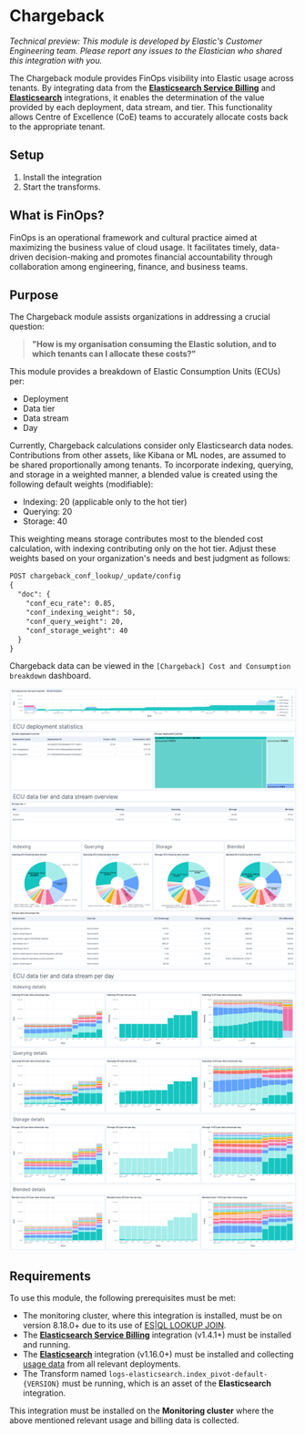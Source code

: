 # Chargeback

_Technical preview: This module is developed by Elastic's Customer Engineering team. Please report any issues to the Elastician who shared this integration with you._

The Chargeback module provides FinOps visibility into Elastic usage across tenants. By integrating data from the [**Elasticsearch Service Billing**](https://www.elastic.co/docs/reference/integrations/ess_billing/) and [**Elasticsearch**](https://www.elastic.co/docs/reference/integrations/elasticsearch/) integrations, it enables the determination of the value provided by each deployment, data stream, and tier. This functionality allows Centre of Excellence (CoE) teams to accurately allocate costs back to the appropriate tenant.

## Setup

1. Install the integration
2. Start the transforms.

## What is FinOps?

FinOps is an operational framework and cultural practice aimed at maximizing the business value of cloud usage. It facilitates timely, data-driven decision-making and promotes financial accountability through collaboration among engineering, finance, and business teams.

## Purpose

The Chargeback module assists organizations in addressing a crucial question:

> **"How is my organisation consuming the Elastic solution, and to which tenants can I allocate these costs?"**

This module provides a breakdown of Elastic Consumption Units (ECUs) per:

- Deployment
- Data tier
- Data stream
- Day

Currently, Chargeback calculations consider only Elasticsearch data nodes. Contributions from other assets, like Kibana or ML nodes, are assumed to be shared proportionally among tenants. To incorporate indexing, querying, and storage in a weighted manner, a blended value is created using the following default weights (modifiable):
- Indexing: 20 (applicable only to the hot tier)
- Querying: 20
- Storage: 40

This weighting means storage contributes most to the blended cost calculation, with indexing contributing only on the hot tier. Adjust these weights based on your organization's needs and best judgment as follows:

```
POST chargeback_conf_lookup/_update/config
{
  "doc": {
    "conf_ecu_rate": 0.85,
    "conf_indexing_weight": 50,
    "conf_query_weight": 20,
    "conf_storage_weight": 40
  }
}
```

Chargeback data can be viewed in the `[Chargeback] Cost and Consumption breakdown` dashboard.

![Cost and Consumption breakdown](../img/chargeback.png)

## Requirements

To use this module, the following prerequisites must be met:

- The monitoring cluster, where this integration is installed, must be on version 8.18.0+ due to its use of [ES|QL LOOKUP JOIN](https://www.elastic.co/docs/reference/query-languages/esql/esql-lookup-join).
- The [**Elasticsearch Service Billing**](https://www.elastic.co/docs/reference/integrations/ess_billing/) integration (v1.4.1+) must be installed and running.
- The [**Elasticsearch**](https://www.elastic.co/docs/reference/integrations/elasticsearch/) integration (v1.16.0+) must be installed and collecting [usage data](https://www.elastic.co/docs/reference/integrations/elasticsearch/#indices-and-data-streams-usage-analysis) from all relevant deployments.
- The Transform named `logs-elasticsearch.index_pivot-default-{VERSION}` must be running, which is an asset of the **Elasticsearch** integration.


This integration must be installed on the **Monitoring cluster** where the above mentioned relevant usage and billing data is collected.
